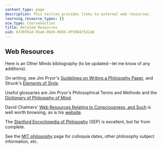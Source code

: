 ```yaml
---
content_type: page
description: This section provides links to external web resources.
learning_resource_types: []
ocw_type: CourseSection
title: Related Resources
uid: 6370761d-95a6-9026-0b65-0f59847532a6
---
```


Web Resources
-------------

Here is an Other Minds bibliography (to be updated--let me know of any additions).

On writing, see Jim Pryor's [Guidelines on Writing a Philosophy Paper](http://www.jimpryor.net/teaching/guidelines/writing.html), and Strunk's [Elements of Style](http://www.bartleby.com/141/index.html).

Useful glossaries are Jim Pryor's Philosophical Terms and Methods and the [Dictionary of Philosophy of Mind](http://philosophy.uwaterloo.ca/MindDict/).

David Chalmers' [Web Resources Relating to Consciousness, and Such](http://consc.net/resources/) is well worth browsing, as is his [website](http://consc.net/chalmers/).

The [Stanford Encyclopedia of Philosophy](http://plato.stanford.edu/contents.html) (SEP) is excellent, but far from complete.

See the [MIT philosophy](http://mit.edu/philos/www/) page for colloquia dates, other philosophy subject information, etc.